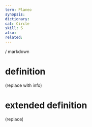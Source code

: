 ```yaml
---
term: Planeo
synopsis:
dictionary:
cat: Circle
skill: S
also: 
related: 
---
```

/ 
  markdown
  # definition
  (replace with info)
  # extended definition
  (replace)
